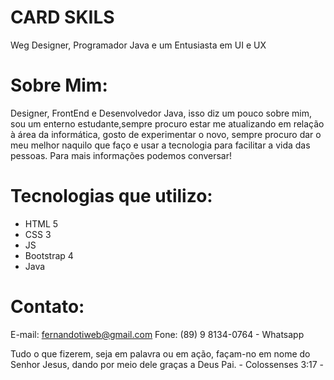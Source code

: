 # CARD SKILS
Weg Designer, Programador Java e um Entusiasta em UI e UX

# Sobre Mim: 
Designer, FrontEnd e Desenvolvedor Java, isso diz um pouco sobre mim, sou um enterno estudante,sempre procuro estar me atualizando em relação à área da informática, gosto de experimentar o novo, sempre procuro dar o meu melhor naquilo que faço e usar a tecnologia para facilitar a vida das pessoas.
Para mais informações podemos conversar!

# Tecnologias que utilizo: 
 - HTML 5
 - CSS 3
 - JS
 - Bootstrap 4
 - Java

# Contato: 
E-mail: fernandotiweb@gmail.com
Fone: (89) 9 8134-0764 - Whatsapp

Tudo o que fizerem, seja em palavra ou em ação, façam-no em nome do Senhor Jesus, dando por meio dele graças a Deus Pai. -  Colossenses 3:17 -
